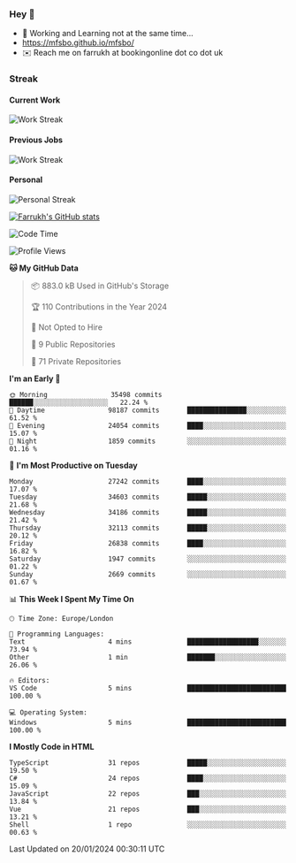 ### Hey 👋

- 🏃 Working and Learning not at the same time...
- https://mfsbo.github.io/mfsbo/
- ✉️ Reach me on farrukh at bookingonline dot co dot uk

### Streak
#### Current Work
![Work Streak](https://streak-stats.demolab.com/?user=mfsbo)
#### Previous Jobs
![Work Streak](https://streak-stats.demolab.com/?user=farrukhcw)
#### Personal
![Personal Streak](https://streak-stats.demolab.com/?user=farrukhsubhani)

[![Farrukh's GitHub stats](https://github-readme-stats.vercel.app/api?username=mfsbo&hide=stars&count_private=true)](https://github.com/mfsbo/)

<!--START_SECTION:waka-->
![Code Time](http://img.shields.io/badge/Code%20Time-576%20hrs%2035%20mins-blue)

![Profile Views](http://img.shields.io/badge/Profile%20Views-0-blue)

**🐱 My GitHub Data** 

> 📦 883.0 kB Used in GitHub's Storage 
 > 
> 🏆 110 Contributions in the Year 2024
 > 
> 🚫 Not Opted to Hire
 > 
> 📜 9 Public Repositories 
 > 
> 🔑 71 Private Repositories 
 > 
**I'm an Early 🐤** 

```text
🌞 Morning                35498 commits       ██████░░░░░░░░░░░░░░░░░░░   22.24 % 
🌆 Daytime                98187 commits       ███████████████░░░░░░░░░░   61.52 % 
🌃 Evening                24054 commits       ████░░░░░░░░░░░░░░░░░░░░░   15.07 % 
🌙 Night                  1859 commits        ░░░░░░░░░░░░░░░░░░░░░░░░░   01.16 % 
```
📅 **I'm Most Productive on Tuesday** 

```text
Monday                   27242 commits       ████░░░░░░░░░░░░░░░░░░░░░   17.07 % 
Tuesday                  34603 commits       █████░░░░░░░░░░░░░░░░░░░░   21.68 % 
Wednesday                34186 commits       █████░░░░░░░░░░░░░░░░░░░░   21.42 % 
Thursday                 32113 commits       █████░░░░░░░░░░░░░░░░░░░░   20.12 % 
Friday                   26838 commits       ████░░░░░░░░░░░░░░░░░░░░░   16.82 % 
Saturday                 1947 commits        ░░░░░░░░░░░░░░░░░░░░░░░░░   01.22 % 
Sunday                   2669 commits        ░░░░░░░░░░░░░░░░░░░░░░░░░   01.67 % 
```


📊 **This Week I Spent My Time On** 

```text
🕑︎ Time Zone: Europe/London

💬 Programming Languages: 
Text                     4 mins              ██████████████████░░░░░░░   73.94 % 
Other                    1 min               ███████░░░░░░░░░░░░░░░░░░   26.06 % 

🔥 Editors: 
VS Code                  5 mins              █████████████████████████   100.00 % 

💻 Operating System: 
Windows                  5 mins              █████████████████████████   100.00 % 
```

**I Mostly Code in HTML** 

```text
TypeScript               31 repos            █████░░░░░░░░░░░░░░░░░░░░   19.50 % 
C#                       24 repos            ████░░░░░░░░░░░░░░░░░░░░░   15.09 % 
JavaScript               22 repos            ███░░░░░░░░░░░░░░░░░░░░░░   13.84 % 
Vue                      21 repos            ███░░░░░░░░░░░░░░░░░░░░░░   13.21 % 
Shell                    1 repo              ░░░░░░░░░░░░░░░░░░░░░░░░░   00.63 % 
```




 Last Updated on 20/01/2024 00:30:11 UTC
<!--END_SECTION:waka-->
<!--
**mfsbo/mfsbo** is a ✨ _special_ ✨ repository because its `README.md` (this file) appears on your GitHub profile.

Here are some ideas to get you started:

- 🔭 I’m currently working on ...
- 🌱 I’m currently learning ...
- 👯 I’m looking to collaborate on ...
- 🤔 I’m looking for help with ...
- 💬 Ask me about ...
- 📫 How to reach me: ...
- 😄 Pronouns: ...
- ⚡ Fun fact: ...
-->
